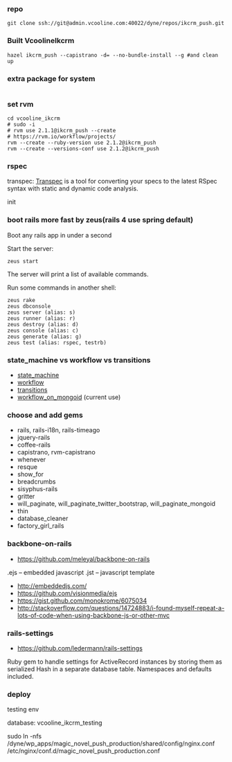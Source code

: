### repo

```shell
git clone ssh://git@admin.vcooline.com:40022/dyne/repos/ikcrm_push.git
```

### Built VcoolineIkcrm

```shell
hazel ikcrm_push --capistrano -d= --no-bundle-install --g #and clean up
```

### extra package for system

```shell
```

### set rvm

```shell
cd vcooline_ikcrm
# sudo -i
# rvm use 2.1.1@ikcrm_push --create
# https://rvm.io/workflow/projects/
rvm --create --ruby-version use 2.1.2@ikcrm_push
rvm --create --versions-conf use 2.1.2@ikcrm_push
```

### rspec

transpec: [Transpec](https://github.com/yujinakayama/transpec) is a tool for converting your
specs to the latest RSpec syntax with static and dynamic code analysis.

init

### boot rails more fast by zeus(rails 4 use spring default)

Boot any rails app in under a second

Start the server:

```shell
zeus start
```

The server will print a list of available commands.

Run some commands in another shell:

```shell
zeus rake
zeus dbconsole
zeus server (alias: s)
zeus runner (alias: r)
zeus destroy (alias: d)
zeus console (alias: c)
zeus generate (alias: g)
zeus test (alias: rspec, testrb)
```

### state_machine vs workflow vs transitions

- [state_machine](https://github.com/pluginaweek/state_machine)
- [workflow](https://github.com/geekq/workflow)
- [transitions](https://github.com/troessner/transitions)
- [workflow_on_mongoid](http://github.com/bowsersenior/workflow_on_mongoid) (current use)

### choose and add gems

* rails, rails-i18n, rails-timeago
* jquery-rails
* coffee-rails
* capistrano, rvm-capistrano
* whenever
* resque
* show_for
* breadcrumbs
* sisyphus-rails
* gritter
* will_paginate, will_paginate_twitter_bootstrap, will_paginate_mongoid
* thin
* database_cleaner
* factory_girl_rails

### backbone-on-rails

- https://github.com/meleyal/backbone-on-rails

.ejs – embedded javascript
.jst – javascript template

- http://embeddedjs.com/
- https://github.com/visionmedia/ejs
- https://gist.github.com/monokrome/6075034
- http://stackoverflow.com/questions/14724883/i-found-myself-repeat-a-lots-of-code-when-using-backbone-js-or-other-mvc

### rails-settings

- https://github.com/ledermann/rails-settings

Ruby gem to handle settings for ActiveRecord instances by storing them as serialized Hash in a separate database table. Namespaces and defaults included.

### deploy

testing env

database: vcooline_ikcrm_testing

sudo ln -nfs /dyne/wp_apps/magic_novel_push_production/shared/config/nginx.conf /etc/nginx/conf.d/magic_novel_push_production.conf
